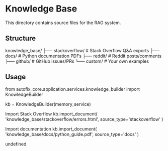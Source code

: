 # Knowledge Base

This directory contains source files for the RAG system.

## Structure

knowledge_base/
├── stackoverflow/ # Stack Overflow Q&A exports
├── docs/ # Python documentation PDFs
├── reddit/ # Reddit posts/comments
├── github/ # GitHub issues/PRs
└── custom/ # Your own examples

## Usage

from autofix_core.application.services.knowledge_builder import KnowledgeBuilder

kb = KnowledgeBuilder(memory_service)

Import Stack Overflow
kb.import_document(
'knowledge_base/stackoverflow/errors.html',
source_type='stackoverflow'
)

Import documentation
kb.import_document(
'knowledge_base/docs/python_guide.pdf',
source_type='docs'
)

undefined
